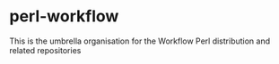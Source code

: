 # perl-workflow

This is the umbrella organisation for the Workflow Perl distribution and related repositories
